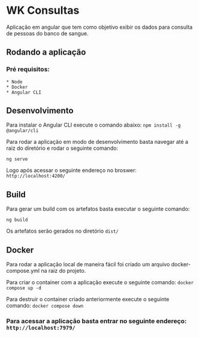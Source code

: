 # WK Consultas

Aplicação em angular que tem como objetivo exibir os dados para consulta de pessoas do banco de sangue.

## Rodando a aplicação

### Pré requisitos:
```text
* Node
* Docker
* Angular CLI
```

## Desenvolvimento

Para instalar o Angular CLI execute o comando abaixo:
``` npm install -g @angular/cli ```

Para rodar a aplicação em modo de desenvolvimento basta navegar até a raiz do diretório e rodar o seguinte comando:

`ng serve`

Logo após acessar o seguinte endereço no broswer:
`http://localhost:4200/`


## Build

Para gerar um build com os artefatos basta executar o seguinte comando:

`ng build`

Os artefatos serão gerados no diretório `dist/`

## Docker

Para rodar a aplicação local de maneira fácil foi criado um arquivo docker-compose.yml na raiz do projeto.

Para criar o container com a aplicação execute o seguinte comando:
`docker compose up -d`

Para destruir o container criado anteriormente execute o seguinte comando:
`docker compose down`

### Para acessar a aplicação basta entrar no seguinte endereço: `http://localhost:7979/`

